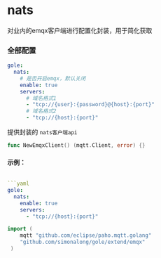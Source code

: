 # nats

对业内的emqx客户端进行配置化封装，用于简化获取
### 全部配置
```yaml
gole:
  nats:
    # 是否开启emqx，默认关闭
    enable: true
    servers:
      # 域名格式1
      - "tcp://{user}:{password}@{host}:{port}"
      # 域名格式2
      - "tcp://{host}:{port}"
```
提供封装的 `nats客户端api`
```go
func NewEmqxClient() (mqtt.Client, error) {}
```
#### 示例：
```yaml

```yaml
gole:
  nats:
    enable: true
    servers:
      - "tcp://{host}:{port}"
```
```go
import (
    mqtt "github.com/eclipse/paho.mqtt.golang"
    "github.com/simonalong/gole/extend/emqx"
 )

```
